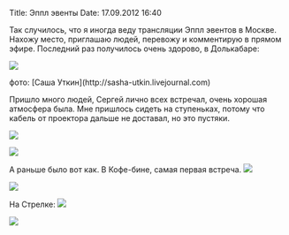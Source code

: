 Title: Эппл эвенты
Date: 17.09.2012 16:40

Так случилось, что я иногда веду трансляции Эппл эвентов в Москве. Нахожу место, приглашаю людей, перевожу и комментирую в прямом эфире. Последний раз получилось очень здорово, в Долькабаре:

![](http://lh5.googleusercontent.com/-kNI6fn0Sm9Y/UHGMi93ombI/AAAAAAAACtc/g-WtBc4aD14/s1000/UTK_4216.JPG)

<figcaption>фото: [Саша Уткин](http://sasha-utkin.livejournal.com)</figcaption>

Пришло много людей, Сергей лично всех встречал, очень хорошая атмосфера была. Мне пришлось сидеть на ступеньках, потому что кабель от проектора дальше не доставал, но это пустяки.

<!--more-->

![](http://lh3.googleusercontent.com/-jMx6tvdG3vo/UHGMifbwLXI/AAAAAAAACtY/4UCHxuhjQ4E/s1000/UTK_4205.JPG)

![](http://lh6.googleusercontent.com/-cZcLHBJl0mM/UHGMiu0urBI/AAAAAAAACtg/dphFh74J9Wc/s1000/UTK_4212.JPG)

А раньше было вот как. В Кофе-бине, самая первая встреча.
![](http://lh6.googleusercontent.com/-uKu2E-8vTf4/UHGPIyRjYII/AAAAAAAACuU/boORp-H4i90/s1000/IMG_0273.JPG)

![](http://lh6.googleusercontent.com/-gj0KubCIRkU/UHGPHQHp9GI/AAAAAAAACuE/GEypIA24UFA/s1000/IMG_0263.JPG)

На Стрелке:
![](http://lh4.googleusercontent.com/-UU94YW-peVw/UHGPHBV8U_I/AAAAAAAACt8/Wm_erKCP-Qo/s1000/0_5f58f_a7bb41e9_XXXL.jpeg)

![](http://lh6.googleusercontent.com/-UQ19Tgz2xMY/UHGPHbpJO6I/AAAAAAAACuA/AkbvJPhRa1g/s1000/0_5f590_2972cefa_XXXL.jpeg)